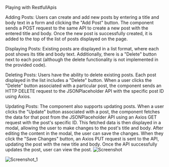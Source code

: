 Playing with RestfullApis


Adding Posts: Users can create and add new posts by entering a title and body text in a form and clicking the "Add Post" button. The component sends a POST request to the same API to create a new post with the entered title and body. Once the new post is successfully created, it is added to the top of the list of posts displayed on the page.

Displaying Posts: Existing posts are displayed in a list format, where each post shows its title and body text. Additionally, there is a "Delete" button next to each post (although the delete functionality is not implemented in the provided code).

Deleting Posts:
Users have the ability to delete existing posts. Each post displayed in the list includes a "Delete" button. When a user clicks the "Delete" button associated with a particular post, the component sends an HTTP DELETE request to the JSONPlaceholder API with the specific post ID using Axios. 

Updating Posts:
The component also supports updating posts. When a user clicks the "Update" button associated with a post, the component fetches the data for that post from the JSONPlaceholder API using an Axios GET request with the post's specific ID. This fetched data is then displayed in a modal, allowing the user to make changes to the post's title and body. After editing the content in the modal, the user can save the changes. When they click the "Save Changes" button, an Axios PUT request is sent to the API, updating the post with the new title and body. Once the API successfully updates the post, user can view the post.
![Screenshot](https://github.com/Harman-preet-singh13/RestfulApi/assets/63332289/ad967667-b55a-4548-993a-59018006cd22)

![Screenshot_1](https://github.com/Harman-preet-singh13/RestfulApi/assets/63332289/f3ebd2fc-e146-477a-b4c9-6946077661e7)
